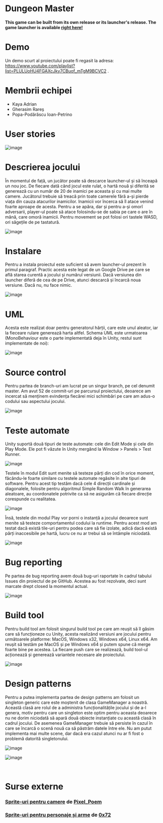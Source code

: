 # Dungeon Master
#### This game can be built from its own release or its launcher's release. The game launcher is available [right here!](https://github.com/bUsernameIsUnavailable/MDS-WPFLauncher)

# Demo 
Un demo scurt al proiectului poate fi regasit la adresa: https://www.youtube.com/playlist?list=PLULUoHU4FGAXcJky7CBuof_mTgM9BCVC2 .
  
 # Membrii echipei
 <ul>
  <li>Kaya Adrian</li>
  <li>Gherasim Rareș</li>
  <li>Popa-Podărăscu Ioan-Petrino </li>
 </ul>

# User stories
![image](https://user-images.githubusercontent.com/61795553/122225380-b114c000-cebd-11eb-9ab2-6f5be3152ec7.png)


# Descrierea jocului
În momentul de față, un jucător poate să descarce launcher-ul și să înceapă un nou joc. De fiecare dată când jocul este rulat, o hartă nouă și diferită se generează cu un număr de 20 de inamici pe aceasta și cu mai multe camere. Jucătorul trebuie să treacă prin toate camerele fără a-și pierde viața din cauza atacurilor inamicilor. Inamicii vor încerca să îl atace venind foarte aproape de acesta. Pentru a se apăra, dar și pentru a-și omorî adversarii, player-ul poate să atace folosindu-se de sabia pe care o are în mână, care omoră inamicii. Pentru movement se pot folosi ori tastele WASD, ori săgețile de pe tastatură.

![image](https://user-images.githubusercontent.com/61795553/122228066-2bdeda80-cec0-11eb-90d4-780a005c4da3.png)


# Instalare
Pentru a instala proiectul este suficient să avem launcher-ul prezent în primul paragraf. Practic acesta este legat de un Google Drive pe care se află starea curentă a jocului și numărul versiunii. Dacă versiunea din launcher diferă de cea de pe Drive, atunci descarcă și încarcă noua versiune. Dacă nu, nu face nimic.

![image](https://user-images.githubusercontent.com/61795553/122226296-8414dd00-cebe-11eb-9126-cec1d8a99258.png)


# UML
Acesta este realizat doar pentru generatorul hărții, care este unul aleator, iar la fieceare rulare generează harta altfel. Schema UML este urmatoarea (MonoBehaviour este o parte implementată deja în Unity, restul sunt implementate de noi):

![image](https://user-images.githubusercontent.com/61911973/122295406-d1ff0480-cf01-11eb-884e-b1cb6f117590.png)


# Source control
Pentru partea de branch-uri am lucrat pe un singur branch, pe cel denumit master. Am avut 52 de commit-uri pe parcursul proiectului, deoarece am incercat să menținem evindența fiecărei mici schimbări pe care am adus-o codului sau aspectului jocului.

![image](https://user-images.githubusercontent.com/61795553/122229137-2930b500-cec1-11eb-8678-3b5b321d137f.png)


# Teste automate
Unity suportă două tipuri de teste automate: cele din Edit Mode și cele din Play Mode. Ele pot fi văzute în Unity mergând la Window > Panels > Test Runner.

![image](https://user-images.githubusercontent.com/61911973/122295261-aaa83780-cf01-11eb-8d3d-8b2f591c908c.png)

Testele în modul Edit sunt menite să testeze părți din cod în orice moment, făcându-le foarte similare cu testele automate regăsite în alte tipuri de software. Pentru acest tip testăm dacă cele 4 direcții cardinale și diagonalele, folosite pentru algoritmul Simple Random Walk în generarea aleatoare, au coordonatele potrivite ca să ne asigurăm că fiecare direcție corespunde cu realitatea.

![image](https://user-images.githubusercontent.com/61911973/122295088-6f0d6d80-cf01-11eb-9b52-8e8586d05593.png)

Însă, testele din modul Play vor porni o instanță a jocului deoarece sunt menite să testeze comportamentul codului la runtime. Pentru acest mod am testat dacă există tile-uri pentru podea care să fie izolate, adică dacă există părți inaccesibile pe hartă, lucru ce nu ar trebui să se întâmple niciodată.

![image](https://user-images.githubusercontent.com/61911973/122295137-83ea0100-cf01-11eb-853a-f7c5d3314c9a.png)


# Bug reporting
Pe partea de bug reporting avem două bug-uri raportate în cadrul tabului Issues din proiectul de pe GitHub. Acestea au fost rezolvate, deci sunt marcate drept closed la momentul actual.

![image](https://user-images.githubusercontent.com/61795553/122230145-0bb01b00-cec2-11eb-8fe4-b1fbc6cb007c.png)


# Build tool
Pentru build tool am folosit singurul build tool pe care am reușit să îl găsim care să funcționeze cu Unity, acesta realizând versiuni are jocului pentru următoarele platforme: MacOS, Windows x32, Windows x64, Linux x64. Am reușit să testăm pe MacOS și pe Windows x64 și putem spune că merge foarte bine pe acestea. La fiecare push care se realizează, build tool-ul acționează și generează variantele necesare ale proiectului.

![image](https://user-images.githubusercontent.com/61795553/122230783-9e50ba00-cec2-11eb-8bc1-b40b292c97c9.png)


# Design patterns
Pentru a putea implementa partea de design patterns am folosit un singleton generic care este moștenit de clasa GameManager a noastră. Această clasă are rolul de a administra funcționalitățile jocului și de a-l genera, motiv pentru care un singleton este optim pentru aceasta deoarece nu ne dorim niciodată să apară două obiecte instanțiate cu această clasă în cadrul jocului. De asemenea GameManager trebuie să persiste în cazul în care se încarcă o scenă nouă ca să păstrăm datele între ele. Nu am putut implementa mai multe scene, dar dacă era cazul atunci nu ar fi fost o problemă datorită singletonului.

![image](https://user-images.githubusercontent.com/61795553/122232073-a2c9a280-cec3-11eb-9ce2-617945b0b511.png)

![image](https://user-images.githubusercontent.com/61795553/122232136-af4dfb00-cec3-11eb-87d3-dcc950ced08e.png)


 <br/>
 
 # Surse externe
 ### [Sprite-uri pentru camere](https://pixel-poem.itch.io/dungeon-assetpuck) de [Pixel_Poem](https://pixel-poem.itch.io/)
 
 ### [Sprite-uri pentru personaje și arme](https://0x72.itch.io/dungeontileset-ii) de [0x72](https://0x72.itch.io/)
